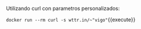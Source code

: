 


Utilizando curl con parametros personalizados:

`docker run --rm curl -s wttr.in/~"vigo"`{{execute}}
